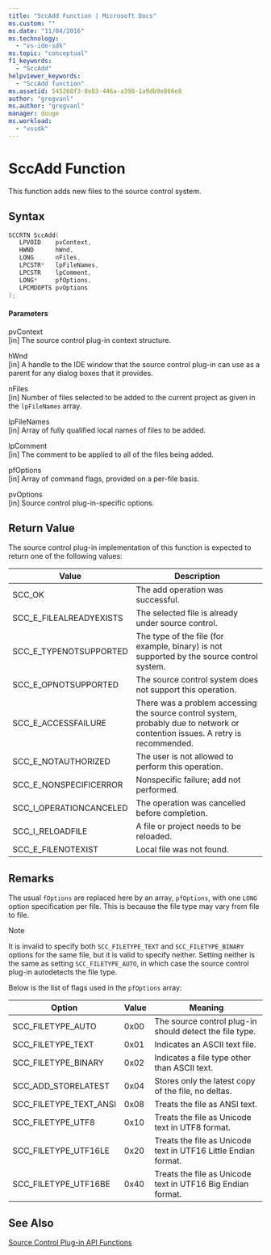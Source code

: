 ```yaml
---
title: "SccAdd Function | Microsoft Docs"
ms.custom: ""
ms.date: "11/04/2016"
ms.technology: 
  - "vs-ide-sdk"
ms.topic: "conceptual"
f1_keywords: 
  - "SccAdd"
helpviewer_keywords: 
  - "SccAdd function"
ms.assetid: 545268f3-8e83-446a-a398-1a9db9e866e8
author: "gregvanl"
ms.author: "gregvanl"
manager: douge
ms.workload: 
  - "vssdk"
---
```

# SccAdd Function
This function adds new files to the source control system.  
  
## Syntax  
  
```cpp  
SCCRTN SccAdd(  
   LPVOID    pvContext,  
   HWND      hWnd,  
   LONG      nFiles,  
   LPCSTR*   lpFileNames,  
   LPCSTR    lpComment,  
   LONG*     pfOptions,  
   LPCMDOPTS pvOptions  
);  
```  
  
#### Parameters  
 pvContext  
 [in] The source control plug-in context structure.  
  
 hWnd  
 [in] A handle to the IDE window that the source control plug-in can use as a parent for any dialog boxes that it provides.  
  
 nFiles  
 [in] Number of files selected to be added to the current project as given in the `lpFileNames` array.  
  
 lpFileNames  
 [in] Array of fully qualified local names of files to be added.  
  
 lpComment  
 [in] The comment to be applied to all of the files being added.  
  
 pfOptions  
 [in] Array of command flags, provided on a per-file basis.  
  
 pvOptions  
 [in] Source control plug-in-specific options.  
  
## Return Value  
 The source control plug-in implementation of this function is expected to return one of the following values:  
  
|Value|Description|  
|-----------|-----------------|  
|SCC_OK|The add operation was successful.|  
|SCC_E_FILEALREADYEXISTS|The selected file is already under source control.|  
|SCC_E_TYPENOTSUPPORTED|The type of the file (for example, binary) is not supported by the source control system.|  
|SCC_E_OPNOTSUPPORTED|The source control system does not support this operation.|  
|SCC_E_ACCESSFAILURE|There was a problem accessing the source control system, probably due to network or contention issues. A retry is recommended.|  
|SCC_E_NOTAUTHORIZED|The user is not allowed to perform this operation.|  
|SCC_E_NONSPECIFICERROR|Nonspecific failure; add not performed.|  
|SCC_I_OPERATIONCANCELED|The operation was cancelled before completion.|  
|SCC_I_RELOADFILE|A file or project needs to be reloaded.|  
|SCC_E_FILENOTEXIST|Local file was not found.|  
  
## Remarks  
 The usual `fOptions` are replaced here by an array, `pfOptions`, with one `LONG` option specification per file. This is because the file type may vary from file to file.  
  
> [!NOTE]
>  It is invalid to specify both `SCC_FILETYPE_TEXT` and `SCC_FILETYPE_BINARY` options for the same file, but it is valid to specify neither. Setting neither is the same as setting `SCC_FILETYPE_AUTO`, in which case the source control plug-in autodetects the file type.  
  
 Below is the list of flags used in the `pfOptions` array:  
  
|Option|Value|Meaning|  
|------------|-----------|-------------|  
|SCC_FILETYPE_AUTO|0x00|The source control plug-in should detect the file type.|  
|SCC_FILETYPE_TEXT|0x01|Indicates an ASCII text file.|  
|SCC_FILETYPE_BINARY|0x02|Indicates a file type other than ASCII text.|  
|SCC_ADD_STORELATEST|0x04|Stores only the latest copy of the file, no deltas.|  
|SCC_FILETYPE_TEXT_ANSI|0x08|Treats the file as ANSI text.|  
|SCC_FILETYPE_UTF8|0x10|Treats the file as Unicode text in UTF8 format.|  
|SCC_FILETYPE_UTF16LE|0x20|Treats the file as Unicode text in UTF16 Little Endian format.|  
|SCC_FILETYPE_UTF16BE|0x40|Treats the file as Unicode text in UTF16 Big Endian format.|  
  
## See Also  
 [Source Control Plug-in API Functions](../extensibility/source-control-plug-in-api-functions.md)